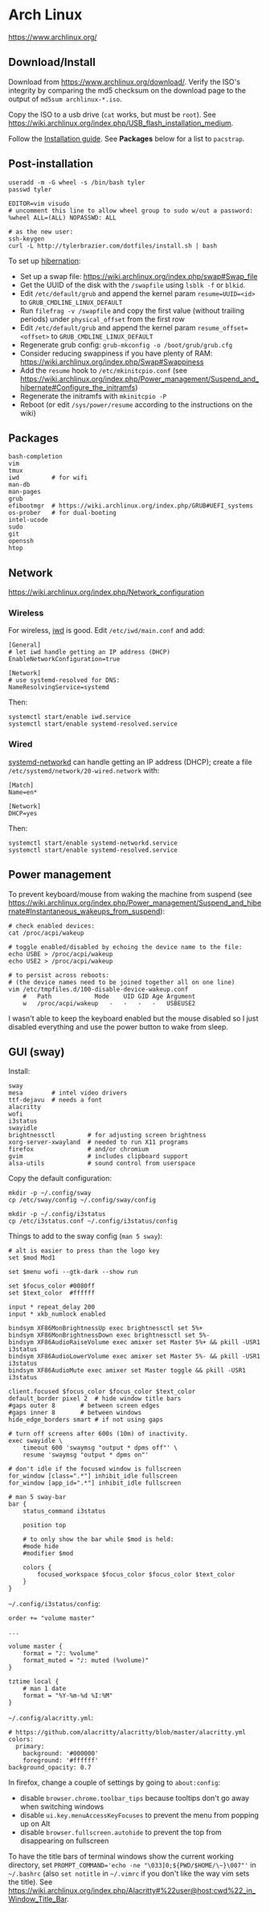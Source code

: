 # Arch Linux
<https://www.archlinux.org/>

## Download/Install
Download from <https://www.archlinux.org/download/>.
Verify the ISO's integrity by comparing the md5 checksum on the download page
to the output of `md5sum archlinux-*.iso`.

Copy the ISO to a usb drive (`cat` works, but must be `root`).
See <https://wiki.archlinux.org/index.php/USB_flash_installation_medium>.

Follow the [Installation guide](https://wiki.archlinux.org/index.php/Installation_guide).
See **Packages** below for a list to `pacstrap`.

## Post-installation
	useradd -m -G wheel -s /bin/bash tyler
	passwd tyler

	EDITOR=vim visudo
	# uncomment this line to allow wheel group to sudo w/out a password:
	%wheel ALL=(ALL) NOPASSWD: ALL

	# as the new user:
	ssh-keygen
	curl -L http://tylerbrazier.com/dotfiles/install.sh | bash

To set up [hibernation](https://wiki.archlinux.org/index.php/Power_management/Suspend_and_hibernate#Hibernation):

- Set up a swap file: <https://wiki.archlinux.org/index.php/swap#Swap_file>
- Get the UUID of the disk with the `/swapfile` using `lsblk -f` or `blkid`.
- Edit `/etc/default/grub` and append the kernel param `resume=UUID=<id>` to `GRUB_CMDLINE_LINUX_DEFAULT`
- Run `filefrag -v /swapfile` and copy the first value (without trailing periods) under `physical_offset` from the first row
- Edit `/etc/default/grub` and append the kernel param `resume_offset=<offset>` to `GRUB_CMDLINE_LINUX_DEFAULT`
- Regenerate grub config: `grub-mkconfig -o /boot/grub/grub.cfg`
- Consider reducing swappiness if you have plenty of RAM: <https://wiki.archlinux.org/index.php/Swap#Swappiness>
- Add the `resume` hook to `/etc/mkinitcpio.conf` (see <https://wiki.archlinux.org/index.php/Power_management/Suspend_and_hibernate#Configure_the_initramfs>)
- Regenerate the initramfs with `mkinitcpio -P`
- Reboot (or edit `/sys/power/resume` according to the instructions on the wiki)

## Packages
	bash-completion
	vim
	tmux
	iwd         # for wifi
	man-db
	man-pages
	grub
	efibootmgr  # https://wiki.archlinux.org/index.php/GRUB#UEFI_systems
	os-prober   # for dual-booting
	intel-ucode
	sudo
	git
	openssh
	htop

## Network
<https://wiki.archlinux.org/index.php/Network_configuration>

### Wireless
For wireless, [iwd](https://wiki.archlinux.org/index.php/Iwd) is good.
Edit `/etc/iwd/main.conf` and add:

	[General]
	# let iwd handle getting an IP address (DHCP)
	EnableNetworkConfiguration=true

	[Network]
	# use systemd-resolved for DNS:
	NameResolvingService=systemd

Then:

	systemctl start/enable iwd.service
	systemctl start/enable systemd-resolved.service

### Wired
[systemd-networkd](https://wiki.archlinux.org/index.php/Systemd-networkd)
can handle getting an IP address (DHCP);
create a file `/etc/systemd/network/20-wired.network` with:

	[Match]
	Name=en*

	[Network]
	DHCP=yes

Then:

	systemctl start/enable systemd-networkd.service
	systemctl start/enable systemd-resolved.service

## Power management
To prevent keyboard/mouse from waking the machine from suspend
(see <https://wiki.archlinux.org/index.php/Power_management/Suspend_and_hibernate#Instantaneous_wakeups_from_suspend>):

	# check enabled devices:
	cat /proc/acpi/wakeup

	# toggle enabled/disabled by echoing the device name to the file:
	echo USBE > /proc/acpi/wakeup
	echo USE2 > /proc/acpi/wakeup

	# to persist across reboots:
	# (the device names need to be joined together all on one line)
	vim /etc/tmpfiles.d/100-disable-device-wakeup.conf
		#	Path			Mode	UID	GID	Age	Argument
		w	/proc/acpi/wakeup	-	-	-	-	USBEUSE2

I wasn't able to keep the keyboard enabled but the mouse disabled
so I just disabled everything and use the power button to wake from sleep.

## GUI (sway)
Install:

	sway
	mesa        # intel video drivers
	ttf-dejavu  # needs a font
	alacritty
	wofi
	i3status
	swayidle
	brightnessctl         # for adjusting screen brightness
	xorg-server-xwayland  # needed to run X11 programs
	firefox               # and/or chromium
	gvim                  # includes clipboard support
	alsa-utils            # sound control from userspace

Copy the default configuration:

	mkdir -p ~/.config/sway
	cp /etc/sway/config ~/.config/sway/config

	mkdir -p ~/.config/i3status
	cp /etc/i3status.conf ~/.config/i3status/config

Things to add to the sway config (`man 5 sway`):

	# alt is easier to press than the logo key
	set $mod Mod1

	set $menu wofi --gtk-dark --show run

	set $focus_color #0080ff
	set $text_color  #ffffff

	input * repeat_delay 200
	input * xkb_numlock enabled

	bindsym XF86MonBrightnessUp exec brightnessctl set 5%+
	bindsym XF86MonBrightnessDown exec brightnessctl set 5%-
	bindsym XF86AudioRaiseVolume exec amixer set Master 5%+ && pkill -USR1 i3status
	bindsym XF86AudioLowerVolume exec amixer set Master 5%- && pkill -USR1 i3status
	bindsym XF86AudioMute exec amixer set Master toggle && pkill -USR1 i3status

	client.focused $focus_color $focus_color $text_color
	default_border pixel 2	# hide window title bars
	#gaps outer 8		# between screen edges
	#gaps inner 8		# between windows
	hide_edge_borders smart	# if not using gaps

	# turn off screens after 600s (10m) of inactivity.
	exec swayidle \
		timeout 600 'swaymsg "output * dpms off"' \
		resume 'swaymsg "output * dpms on"'

	# don't idle if the focused window is fullscreen
	for_window [class=".*"] inhibit_idle fullscreen
	for_window [app_id=".*"] inhibit_idle fullscreen

	# man 5 sway-bar
	bar {
		status_command i3status

		position top

		# to only show the bar while $mod is held:
		#mode hide
		#modifier $mod

		colors {
			focused_workspace $focus_color $focus_color $text_color
		}
	}

`~/.config/i3status/config`:

	order += "volume master"

	...

	volume master {
		format = "♪: %volume"
		format_muted = "♪: muted (%volume)"
	}

	tztime local {
		# man 1 date
		format = "%Y-%m-%d %I:%M"
	}

`~/.config/alacritty.yml`:

	# https://github.com/alacritty/alacritty/blob/master/alacritty.yml
	colors:
	  primary:
	    background: '#000000'
	    foreground: '#ffffff'
	background_opacity: 0.7

In firefox, change a couple of settings by going to `about:config`:

- disable `browser.chrome.toolbar_tips` because tooltips don't go away when switching windows
- disable `ui.key.menuAccessKeyFocuses` to prevent the menu from popping up on Alt
- disable `browser.fullscreen.autohide` to prevent the top from disappearing on fullscreen

To have the title bars of terminal windows show the current working directory,
set `PROMPT_COMMAND='echo -ne "\033]0;${PWD/$HOME/\~}\007"'` in `~/.bashrc`
(also `set notitle` in `~/.vimrc` if you don't like the way vim sets the title).
See <https://wiki.archlinux.org/index.php/Alacritty#%22user@host:cwd%22_in_Window_Title_Bar>.
